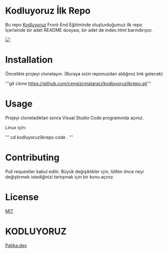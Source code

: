 # Kodluyoruz İlk Repo

Bu repo [Kodluyoruz](https://www.kodluyoruz.org) Front-End Eğitiminde oluşturduğumuz ilk repo. İçerisinde bir adet README dosyası, bir adet de index.html barındırıyor.

![](https://user-images.githubusercontent.com/116117449/200120870-60550780-fdca-4c1f-a81a-14c41bf665c8.png)

# Installation

Öncelikle projeyi clonelayın. (Buraya sizin reponuzdan aldığınız link gelecek)

'''git clone https://github.com/cengizcmataraci/kodluyoruzilkrepo.git'''

# Usage

Projeyi cloneladıktan sonra Visual Studio Code programında açınız.

Linux için:

''' cd kodluyoruzilkrepo
code . '''

# Contributing

Pull requestler kabul edilir. Büyük değişiklikler için, lütfen önce neyi değiştirmek istediğinizi tartışmak için bir konu açınız.

# License

[MIT](https://choosealicense.com/licenses/mit/)

# KODLUYORUZ

[Patika.dev](https://www.patika.dev/tr)



